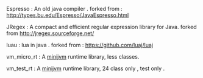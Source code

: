 Espresso : An old java compiler . forked from : http://types.bu.edu/Espresso/JavaEspresso.html    

JRegex : A compact and efficient regular expression library for Java. forked from http://jregex.sourceforge.net/    

luau  :  lua in java . forked from : https://github.com/luaj/luaj     

vm_micro_rt : A [minijvm](https://github.com/digitalgust/miniJVM) runtime library,  less classes.    

vm_test_rt : A [minijvm](https://github.com/digitalgust/miniJVM) runtime library,  24 class only , test only .      